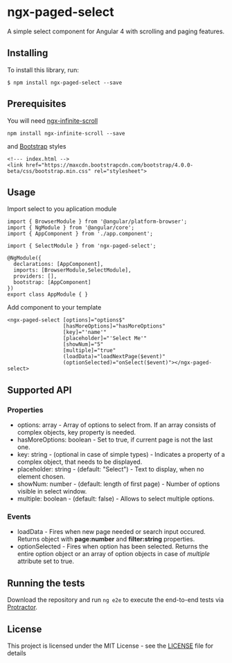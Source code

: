 # ngx-paged-select
A simple select component for Angular 4 with scrolling and paging features.

## Installing
To install this library, run:
```
$ npm install ngx-paged-select --save
```

## Prerequisites

You will need [ngx-infinite-scroll](https://github.com/orizens/ngx-infinite-scroll)

```
npm install ngx-infinite-scroll --save
```
and [Bootstrap](https://getbootstrap.com/) styles
```
<!--- index.html -->
<link href="https://maxcdn.bootstrapcdn.com/bootstrap/4.0.0-beta/css/bootstrap.min.css" rel="stylesheet">
```

## Usage

Import select to you aplication module

```
import { BrowserModule } from '@angular/platform-browser';
import { NgModule } from '@angular/core'; 
import { AppComponent } from './app.component';
 
import { SelectModule } from 'ngx-paged-select';
 
@NgModule({
  declarations: [AppComponent],
  imports: [BrowserModule,SelectModule],
  providers: [],
  bootstrap: [AppComponent]
})
export class AppModule { }
```
Add component to your template

```
<ngx-paged-select [options]="options$"
                  [hasMoreOptions]="hasMoreOptions"
                  [key]="'name'"
                  [placeholder]="'Select Me'"
                  [showNum]="5"
                  [multiple]="true"
                  (loadData)="loadNextPage($event)"
                  (optionSelected)="onSelect($event)"></ngx-paged-select>
```

## Supported API

### Properties
- options: array - Array of options to select from. If an array consists of complex objects, key property is needed.
- hasMoreOptions: boolean - Set to true, if current page is not the last one.
- key: string - (optional in case of simple types) - Indicates a property of a complex object, that needs to be displayed.
- placeholder: string - (default: "Select") - Text to display, when no element chosen.
- showNum: number - (default: length of first page) - Number of options visible in select window.
- multiple: boolean - (default: false) - Allows to select multiple options.

### Events
- loadData - Fires when new page needed or search input occured. Returns object with **page:number** and **filter:string** properties.
- optionSelected - Fires when option has been selected. Returns the entire option object or an array of option objects in case of *multiple* attribute set to true.

## Running the tests
Download the repository and run `ng e2e` to execute the end-to-end tests via [Protractor](http://www.protractortest.org/).

## License

This project is licensed under the MIT License - see the [LICENSE](LICENSE) file for details
